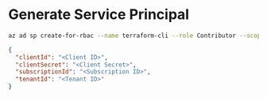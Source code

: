 # Generate Service Principal

```sh
az ad sp create-for-rbac --name terraform-cli --role Contributor --scopes /subscriptions/3d63cb20-9cbf-4b7f-ad0b-0357bff7a436
```
```json
{
  "clientId": "<Client ID>",
  "clientSecret": "<Client Secret>",
  "subscriptionId": "<Subscription ID>",
  "tenantId": "<Tenant ID>"
}
```